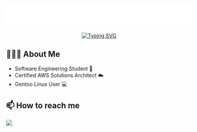 <p align="center">
  <a href="https://github.com/vi![Uploading download.svg…]()
tor-chaves-lima">
    <img src = "https://github.com/vitor-chaves-lima/vitor-chaves-lima/blob/main/headline.svg" alt="My Happy SVG"/>
  </a>
</p>

<p align="center">
  <!-- Typing SVG by DenverCoder1 - https://github.com/DenverCoder1/readme-typing-svg -->
<a href="https://git.io/typing-svg"><img src="https://readme-typing-svg.demolab.com?font=JetBrains+Mono&pause=2000&color=4287F5&center=true&vCenter=true&repeat=true&random=false&width=435&lines=Experienced+Full+Stack+Developer;Always+learning+new+things;Love+for+technology+and+innovation" alt="Typing SVG" /></a>
</p>

<h2>👨🏻‍💻 About Me</h2>
<ul>
  <li>Software Engineering Student 📖</li>
  <li>Certified AWS Solutions Architect ☁️</li>
  <li>Gentoo Linux User 💻</li>
</ul>

<h2>📫 How to reach me</h2>
<a href="https://www.linkedin.com/in/vitor-chaves-lima/">
    <img src = "https://img.shields.io/badge/LinkedIn-0077B5?style=for-the-badge&logo=linkedin&logoColor=white"/>
  </a>

